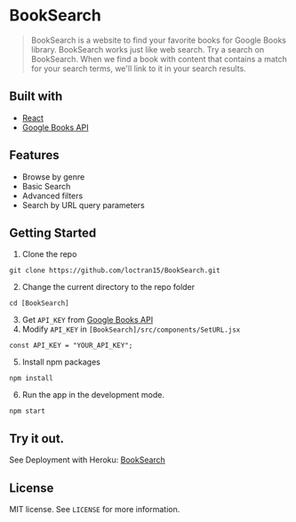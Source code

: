 <h1>BookSearch</h1>

> BookSearch is a website to find your favorite books for Google Books library.
> BookSearch works just like web search. Try a search on BookSearch.
> When we find a book with content that contains a match for your search terms,
> we'll link to it in your search results.

## Built with

- [React](https://github.com/facebook/react)
- [Google Books API](https://developers.google.com/books/docs/v1/getting_started)

## Features

- Browse by genre
- Basic Search
- Advanced filters
- Search by URL query parameters

## Getting Started

1. Clone the repo

```shell
git clone https://github.com/loctran15/BookSearch.git
```

2.  Change the current directory to the repo folder

```shell
cd [BookSearch]
```

3. Get `API_KEY` from [Google Books API](https://developers.google.com/books/docs/v1/getting_started)
4. Modify `API_KEY` in `[BookSearch]/src/components/SetURL.jsx`

```shell
const API_KEY = "YOUR_API_KEY";
```

5. Install npm packages

```shell
npm install
```

6. Run the app in the development mode.

```shell
npm start
```

## Try it out.

See Deployment with Heroku: [BookSearch](https://BookSearch-react.herokuapp.com/)

## License

MIT license. See `LICENSE` for more information.
